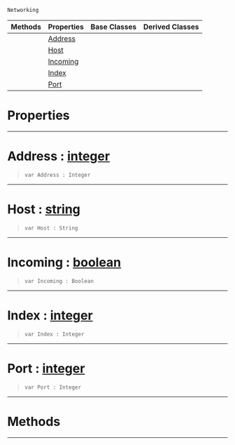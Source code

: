  `Networking`

|Methods|Properties|Base Classes|Derived Classes|
|---|---|---|---|
| |[ Address](https://github.com/PlasmaEngine/PlasmaDocs/blob/master/code_reference/class_reference/connectiondata.markdown#address-plasma-engine-docu)| | |
| |[ Host](https://github.com/PlasmaEngine/PlasmaDocs/blob/master/code_reference/class_reference/connectiondata.markdown#host-plasma-engine-documen)| | |
| |[ Incoming](https://github.com/PlasmaEngine/PlasmaDocs/blob/master/code_reference/class_reference/connectiondata.markdown#incoming-plasma-engine-doc)| | |
| |[ Index](https://github.com/PlasmaEngine/PlasmaDocs/blob/master/code_reference/class_reference/connectiondata.markdown#index-plasma-engine-docume)| | |
| |[ Port](https://github.com/PlasmaEngine/PlasmaDocs/blob/master/code_reference/class_reference/connectiondata.markdown#port-plasma-engine-documen)| | |


 #  Properties


---  
 #  Address : [integer](https://github.com/PlasmaEngine/PlasmaDocs/blob/master/code_reference/lightning_base_types/integer.markdown)

> 
> ``` lang=cpp, name=Lightning
> var Address : Integer


---  
 #  Host : [string](https://github.com/PlasmaEngine/PlasmaDocs/blob/master/code_reference/lightning_base_types/string.markdown)

> 
> ``` lang=cpp, name=Lightning
> var Host : String


---  
 #  Incoming : [boolean](https://github.com/PlasmaEngine/PlasmaDocs/blob/master/code_reference/lightning_base_types/boolean.markdown)

> 
> ``` lang=cpp, name=Lightning
> var Incoming : Boolean


---  
 #  Index : [integer](https://github.com/PlasmaEngine/PlasmaDocs/blob/master/code_reference/lightning_base_types/integer.markdown)

> 
> ``` lang=cpp, name=Lightning
> var Index : Integer


---  
 #  Port : [integer](https://github.com/PlasmaEngine/PlasmaDocs/blob/master/code_reference/lightning_base_types/integer.markdown)

> 
> ``` lang=cpp, name=Lightning
> var Port : Integer


---  
 #  Methods


---  
 

 